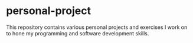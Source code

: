 # personal-project
This repository contains various personal projects and exercises I work on to hone my programming and software development skills.
